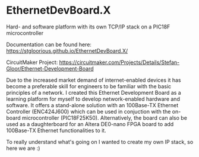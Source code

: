 # EthernetDevBoard.X
Hard- and software platform with its own TCP/IP stack on a PIC18F microcontroller

Documentation can be found here: https://stgloorious.github.io/EthernetDevBoard.X/

CircuitMaker Project: https://circuitmaker.com/Projects/Details/Stefan-Gloor/Ethernet-Development-Board

Due to the increased market demand of internet-enabled devices it
has become a preferable skill for engineers to be familiar with the basic
principles of a network. I created this Ethernet Development Board
as a learning platform for myself to develop network-enabled hardware
and software. It offers a stand-alone solution with an 100Base-TX Ethernet Controller (ENC424J600) 
which can be used in conjuction with the on-board microcontroller (PIC18F25K50). 
Alternatively, the board can also be used as a daughterboard for an Altera DE0-nano FPGA board 
to add 100Base-TX Ethernet functionalities to it.

To really understand what's going on I wanted to create my own IP stack, so here we are :)
